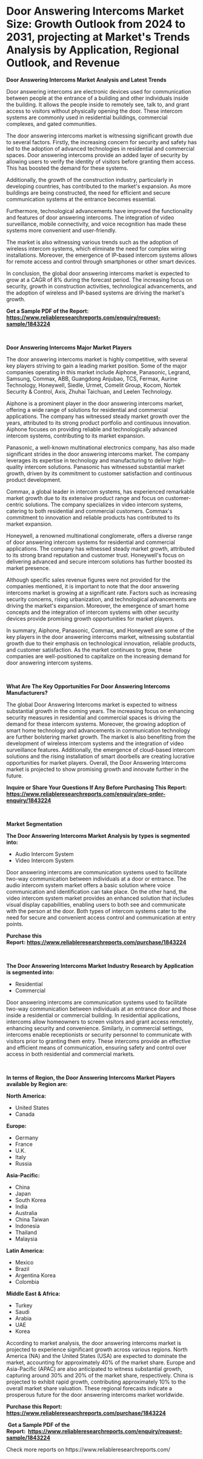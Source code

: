 <p><h1>Door Answering Intercoms Market Size: Growth Outlook from 2024 to 2031, projecting at Market's Trends Analysis by Application, Regional Outlook, and Revenue</h1></p><p><strong>Door Answering Intercoms Market Analysis and Latest Trends</strong></p>
<p><p>Door answering intercoms are electronic devices used for communication between people at the entrance of a building and other individuals inside the building. It allows the people inside to remotely see, talk to, and grant access to visitors without physically opening the door. These intercom systems are commonly used in residential buildings, commercial complexes, and gated communities.</p><p>The door answering intercoms market is witnessing significant growth due to several factors. Firstly, the increasing concern for security and safety has led to the adoption of advanced technologies in residential and commercial spaces. Door answering intercoms provide an added layer of security by allowing users to verify the identity of visitors before granting them access. This has boosted the demand for these systems.</p><p>Additionally, the growth of the construction industry, particularly in developing countries, has contributed to the market's expansion. As more buildings are being constructed, the need for efficient and secure communication systems at the entrance becomes essential.</p><p>Furthermore, technological advancements have improved the functionality and features of door answering intercoms. The integration of video surveillance, mobile connectivity, and voice recognition has made these systems more convenient and user-friendly.</p><p>The market is also witnessing various trends such as the adoption of wireless intercom systems, which eliminate the need for complex wiring installations. Moreover, the emergence of IP-based intercom systems allows for remote access and control through smartphones or other smart devices.</p><p>In conclusion, the global door answering intercoms market is expected to grow at a CAGR of 8% during the forecast period. The increasing focus on security, growth in construction activities, technological advancements, and the adoption of wireless and IP-based systems are driving the market's growth.</p></p>
<p><strong>Get a Sample PDF of the Report:&nbsp; <a href="https://www.reliableresearchreports.com/enquiry/request-sample/1843224">https://www.reliableresearchreports.com/enquiry/request-sample/1843224</a></strong></p>
<p>&nbsp;</p>
<p><strong>Door Answering Intercoms Major Market Players</strong></p>
<p><p>The door answering intercoms market is highly competitive, with several key players striving to gain a leading market position. Some of the major companies operating in this market include Aiphone, Panasonic, Legrand, Samsung, Commax, ABB, Guangdong Anjubao, TCS, Fermax, Aurine Technology, Honeywell, Siedle, Urmet, Comelit Group, Kocom, Nortek Security & Control, Axis, Zhuhai Taichuan, and Leelen Technology.</p><p>Aiphone is a prominent player in the door answering intercoms market, offering a wide range of solutions for residential and commercial applications. The company has witnessed steady market growth over the years, attributed to its strong product portfolio and continuous innovation. Aiphone focuses on providing reliable and technologically advanced intercom systems, contributing to its market expansion.</p><p>Panasonic, a well-known multinational electronics company, has also made significant strides in the door answering intercoms market. The company leverages its expertise in technology and manufacturing to deliver high-quality intercom solutions. Panasonic has witnessed substantial market growth, driven by its commitment to customer satisfaction and continuous product development.</p><p>Commax, a global leader in intercom systems, has experienced remarkable market growth due to its extensive product range and focus on customer-centric solutions. The company specializes in video intercom systems, catering to both residential and commercial customers. Commax's commitment to innovation and reliable products has contributed to its market expansion.</p><p>Honeywell, a renowned multinational conglomerate, offers a diverse range of door answering intercom systems for residential and commercial applications. The company has witnessed steady market growth, attributed to its strong brand reputation and customer trust. Honeywell's focus on delivering advanced and secure intercom solutions has further boosted its market presence.</p><p>Although specific sales revenue figures were not provided for the companies mentioned, it is important to note that the door answering intercoms market is growing at a significant rate. Factors such as increasing security concerns, rising urbanization, and technological advancements are driving the market's expansion. Moreover, the emergence of smart home concepts and the integration of intercom systems with other security devices provide promising growth opportunities for market players.</p><p>In summary, Aiphone, Panasonic, Commax, and Honeywell are some of the key players in the door answering intercoms market, witnessing substantial growth due to their emphasis on technological innovation, reliable products, and customer satisfaction. As the market continues to grow, these companies are well-positioned to capitalize on the increasing demand for door answering intercom systems.</p></p>
<p>&nbsp;</p>
<p><strong>What Are The Key Opportunities For Door Answering Intercoms Manufacturers?</strong></p>
<p><p>The global Door Answering Intercoms market is expected to witness substantial growth in the coming years. The increasing focus on enhancing security measures in residential and commercial spaces is driving the demand for these intercom systems. Moreover, the growing adoption of smart home technology and advancements in communication technology are further bolstering market growth. The market is also benefiting from the development of wireless intercom systems and the integration of video surveillance features. Additionally, the emergence of cloud-based intercom solutions and the rising installation of smart doorbells are creating lucrative opportunities for market players. Overall, the Door Answering Intercoms market is projected to show promising growth and innovate further in the future.</p></p>
<p><strong>Inquire or Share Your Questions If Any Before Purchasing This Report: <a href="https://www.reliableresearchreports.com/enquiry/pre-order-enquiry/1843224">https://www.reliableresearchreports.com/enquiry/pre-order-enquiry/1843224</a></strong></p>
<p>&nbsp;</p>
<p><strong>Market Segmentation</strong></p>
<p><strong>The Door Answering Intercoms Market Analysis by types is segmented into:</strong></p>
<p><ul><li>Audio Intercom System</li><li>Video Intercom System</li></ul></p>
<p><p>Door answering intercoms are communication systems used to facilitate two-way communication between individuals at a door or entrance. The audio intercom system market offers a basic solution where voice communication and identification can take place. On the other hand, the video intercom system market provides an enhanced solution that includes visual display capabilities, enabling users to both see and communicate with the person at the door. Both types of intercom systems cater to the need for secure and convenient access control and communication at entry points.</p></p>
<p><strong>Purchase this Report:&nbsp;<a href="https://www.reliableresearchreports.com/purchase/1843224">https://www.reliableresearchreports.com/purchase/1843224</a></strong></p>
<p>&nbsp;</p>
<p><strong>The Door Answering Intercoms Market Industry Research by Application is segmented into:</strong></p>
<p><ul><li>Residential</li><li>Commercial</li></ul></p>
<p><p>Door answering intercoms are communication systems used to facilitate two-way communication between individuals at an entrance door and those inside a residential or commercial building. In residential applications, intercoms allow homeowners to screen visitors and grant access remotely, enhancing security and convenience. Similarly, in commercial settings, intercoms enable receptionists or security personnel to communicate with visitors prior to granting them entry. These intercoms provide an effective and efficient means of communication, ensuring safety and control over access in both residential and commercial markets.</p></p>
<p>&nbsp;</p>
<p><strong>In terms of Region, the Door Answering Intercoms Market Players available by Region are:</strong></p>
<p>
    <p> <strong> North America: </strong>
        <ul>
            <li>United States</li>
            <li>Canada</li>
        </ul>
        </p> 
    <p> <strong> Europe: </strong>
        <ul>
            <li>Germany</li>
            <li>France</li>
            <li>U.K.</li>
            <li>Italy</li>
            <li>Russia</li>
        </ul>
        </p> 
    <p> <strong> Asia-Pacific: </strong>
        <ul>
            <li>China</li>
            <li>Japan</li>
            <li>South Korea</li>
            <li>India</li>
            <li>Australia</li>
            <li>China Taiwan</li>
            <li>Indonesia</li>
            <li>Thailand</li>
            <li>Malaysia</li>
        </ul>
        </p> 
    <p> <strong> Latin America: </strong>
        <ul>
            <li>Mexico</li>
            <li>Brazil</li>
            <li>Argentina Korea</li>
            <li>Colombia</li>
        </ul>
        </p> 
    <p> <strong> Middle East & Africa: </strong>
        <ul>
            <li>Turkey</li>
            <li>Saudi</li>
            <li>Arabia</li>
            <li>UAE</li>
            <li>Korea</li>
        </ul>
    </p>
    </p>
<p><p>According to market analysis, the door answering intercoms market is projected to experience significant growth across various regions. North America (NA) and the United States (USA) are expected to dominate the market, accounting for approximately 40% of the market share. Europe and Asia-Pacific (APAC) are also anticipated to witness substantial growth, capturing around 30% and 20% of the market share, respectively. China is projected to exhibit rapid growth, contributing approximately 10% to the overall market share valuation. These regional forecasts indicate a prosperous future for the door answering intercoms market worldwide.</p></p>
<p><strong>Purchase this Report: <a href="https://www.reliableresearchreports.com/purchase/1843224">https://www.reliableresearchreports.com/purchase/1843224</a></strong></p>
<p>&nbsp;<strong>Get a Sample PDF of the Report:&nbsp;&nbsp;<a href="https://www.reliableresearchreports.com/enquiry/request-sample/1843224">https://www.reliableresearchreports.com/enquiry/request-sample/1843224</a></strong></p>
<p><strong></strong></p>
<p>Check more reports on https://www.reliableresearchreports.com/</p>
